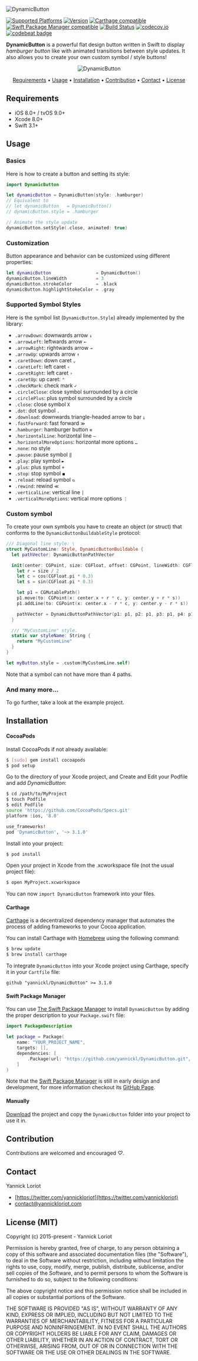 ![DynamicButton](http://yannickloriot.com/resources/dynamicbutton-header.png)

[![Supported Platforms](https://cocoapod-badges.herokuapp.com/p/DynamicButton/badge.svg)](http://cocoadocs.org/docsets/DynamicButton/) [![Version](https://cocoapod-badges.herokuapp.com/v/DynamicButton/badge.svg)](http://cocoadocs.org/docsets/DynamicButton/) <a href="https://github.com/Carthage/Carthage"><img alt="Carthage compatible" src="https://img.shields.io/badge/Carthage-%E2%9C%93-brightgreen.svg?style=flat"/></a>
  <a href="https://github.com/apple/swift-package-manager"><img alt="Swift Package Manager compatible" src="https://img.shields.io/badge/SPM-%E2%9C%93-brightgreen.svg?style=flat"/></a> [![Build Status](https://travis-ci.org/yannickl/DynamicButton.svg?branch=master)](https://travis-ci.org/yannickl/DynamicButton) [![codecov.io](http://codecov.io/github/yannickl/DynamicButton/coverage.svg?branch=master)](http://codecov.io/github/yannickl/DynamicButton?branch=master) [![codebeat badge](https://codebeat.co/badges/ed7210be-6c9d-43ff-87a0-a10c007fe1b4)](https://codebeat.co/projects/github-com-yannickl-dynamicbutton)

**DynamicButton** is a powerful flat design button written in Swift to display *hamburger button* like with animated transitions between style updates. It also allows you to create your own custom symbol / style buttons!

<p align="center">
  <img src="https://cloud.githubusercontent.com/assets/798235/20039804/d4b533ca-a44a-11e6-8d4e-07aa45ef4a76.gif" alt="DynamicButton" />
</p>

<p align="center">
    <a href="#requirements">Requirements</a> • <a href="#usage">Usage</a> • <a href="#installation">Installation</a> • <a href="#contribution">Contribution</a> • <a href="#contact">Contact</a> • <a href="#license-mit">License</a>
</p>

## Requirements

- iOS 8.0+ / tvOS 9.0+
- Xcode 8.0+
- Swift 3.1+

## Usage

### Basics

Here is how to create a button and setting its style:

```swift
import DynamicButton

let dynamicButton = DynamicButton(style: .hamburger)
// Equivalent to
// let dynamicButton   = DynamicButton()
// dynamicButton.style = .hamburger

// Animate the style update
dynamicButton.setStyle(.close, animated: true)
```

### Customization

Button appearance and behavior can be customized using different properties:

```swift
let dynamicButton                 = DynamicButton()
dynamicButton.lineWidth           = 3
dynamicButton.strokeColor         = .black
dynamicButton.highlightStokeColor = .gray
```

### Supported Symbol Styles

Here is the symbol list (`DynamicButton.Style`) already implemented by the library:

 - `.arrowDown`: downwards arrow `↓`
 - `.arrowLeft`: leftwards arrow `←`
 - `.arrowRight`: rightwards arrow `→`
 - `.arrowUp`: upwards arrow `↑`
 - `.caretDown`: down caret `⌄`
 - `.caretLeft`: left caret `‹`
 - `.caretRight`: left caret `›`
 - `.caretUp`: up caret: `⌃`
 - `.checkMark`: check mark `✓`
 - `.circleClose`: close symbol surrounded by a circle
 - `.circlePlus`: plus symbol surrounded by a circle
 - `.close`: close symbol `X`
 - `.dot`: dot symbol `.`
 - `.download`: downwards triangle-headed arrow to bar `⤓`
 - `.fastForward`: fast forward `≫`
 - `.hamburger`: hamburger button `≡`
 - `.horizontalLine`: horizontal line `―`
 - `.horizontalMoreOptions`: horizontal more options `…`
 - `.none`: no style
 - `.pause`: pause symbol `‖`
 - `.play`: play symbol `►`
 - `.plus`: plus symbol `+`
 - `.stop`: stop symbol `◼`
 - `.reload`: reload symbol `↻`
 - `.rewind`: rewind `≪`
 - `.verticalLine`: vertical line `|`
 - `.verticalMoreOptions`: vertical more options `⋮`

### Custom symbol

To create your own symbols you have to create an object (or struct) that conforms to the `DynamicButtonBuildableStyle` protocol:

```swift
/// Diagonal line style: \
struct MyCustomLine: Style, DynamicButtonBuildable {
  let pathVector: DynamicButtonPathVector

  init(center: CGPoint, size: CGFloat, offset: CGPoint, lineWidth: CGFloat) {
    let r = size / 2
    let c = cos(CGFloat.pi * 0.3)
    let s = sin(CGFloat.pi * 0.3)

    let p1 = CGMutablePath()
    p1.move(to: CGPoint(x: center.x + r * c, y: center.y + r * s))
    p1.addLine(to: CGPoint(x: center.x - r * c, y: center.y - r * s))

    pathVector = DynamicButtonPathVector(p1: p1, p2: p1, p3: p1, p4: p1)
  }

  /// "MyCustomLine" style.
  static var styleName: String {
    return "MyCustomLine"
  }
}

let myButton.style = .custom(MyCustomLine.self)
```

Note that a symbol can not have more than 4 paths.

### And many more...

To go further, take a look at the example project.

## Installation

#### CocoaPods

Install CocoaPods if not already available:

``` bash
$ [sudo] gem install cocoapods
$ pod setup
```
Go to the directory of your Xcode project, and Create and Edit your Podfile and add _DynamicButton_:

``` bash
$ cd /path/to/MyProject
$ touch Podfile
$ edit Podfile
source 'https://github.com/CocoaPods/Specs.git'
platform :ios, '8.0'

use_frameworks!
pod 'DynamicButton', '~> 3.1.0'
```

Install into your project:

``` bash
$ pod install
```

Open your project in Xcode from the .xcworkspace file (not the usual project file):

``` bash
$ open MyProject.xcworkspace
```

You can now `import DynamicButton` framework into your files.

#### Carthage

[Carthage](https://github.com/Carthage/Carthage) is a decentralized dependency manager that automates the process of adding frameworks to your Cocoa application.

You can install Carthage with [Homebrew](http://brew.sh/) using the following command:

```bash
$ brew update
$ brew install carthage
```

To integrate `DynamicButton` into your Xcode project using Carthage, specify it in your `Cartfile` file:

```ogdl
github "yannickl/DynamicButton" >= 3.1.0
```

#### Swift Package Manager

You can use [The Swift Package Manager](https://swift.org/package-manager) to install `DynamicButton` by adding the proper description to your `Package.swift` file:

```swift
import PackageDescription

let package = Package(
    name: "YOUR_PROJECT_NAME",
    targets: [],
    dependencies: [
        .Package(url: "https://github.com/yannickl/DynamicButton.git", versions: "3.1.0" ..< Version.max)
    ]
)
```

Note that the [Swift Package Manager](https://swift.org/package-manager) is still in early design and development, for more information checkout its [GitHub Page](https://github.com/apple/swift-package-manager).

#### Manually

[Download](https://github.com/YannickL/DynamicButton/archive/master.zip) the project and copy the `DynamicButton` folder into your project to use it in.

## Contribution

Contributions are welcomed and encouraged *♡*.

## Contact

Yannick Loriot
 - [https://twitter.com/yannickloriot](https://twitter.com/yannickloriot)
 - [contact@yannickloriot.com](mailto:contact@yannickloriot.com)


## License (MIT)

Copyright (c) 2015-present - Yannick Loriot

Permission is hereby granted, free of charge, to any person obtaining a copy
of this software and associated documentation files (the "Software"), to deal
in the Software without restriction, including without limitation the rights
to use, copy, modify, merge, publish, distribute, sublicense, and/or sell
copies of the Software, and to permit persons to whom the Software is
furnished to do so, subject to the following conditions:

The above copyright notice and this permission notice shall be included in
all copies or substantial portions of the Software.

THE SOFTWARE IS PROVIDED "AS IS", WITHOUT WARRANTY OF ANY KIND, EXPRESS OR
IMPLIED, INCLUDING BUT NOT LIMITED TO THE WARRANTIES OF MERCHANTABILITY,
FITNESS FOR A PARTICULAR PURPOSE AND NONINFRINGEMENT. IN NO EVENT SHALL THE
AUTHORS OR COPYRIGHT HOLDERS BE LIABLE FOR ANY CLAIM, DAMAGES OR OTHER
LIABILITY, WHETHER IN AN ACTION OF CONTRACT, TORT OR OTHERWISE, ARISING FROM,
OUT OF OR IN CONNECTION WITH THE SOFTWARE OR THE USE OR OTHER DEALINGS IN
THE SOFTWARE.
